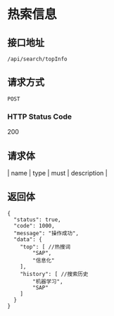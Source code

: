 # 热索信息

## 接口地址

`/api/search/topInfo`

## 请求方式

`POST`

### HTTP Status Code

200

## 请求体

| name     | type     | must     | description |




## 返回体

```json5
{
  "status": true,
  "code": 1000,
  "message": "操作成功",
  "data": {
    "top": [ //热搜词
        "SAP",
        "信息化"
    ],
    "history": [ //搜索历史
        "机器学习",
        "SAP"
    ]  
  }
}
``` 
